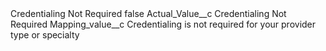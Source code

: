 <?xml version="1.0" encoding="UTF-8"?>
<CustomMetadata xmlns="http://soap.sforce.com/2006/04/metadata" xmlns:xsi="http://www.w3.org/2001/XMLSchema-instance" xmlns:xsd="http://www.w3.org/2001/XMLSchema">
    <label>Credentialing Not Required</label>
    <protected>false</protected>
    <values>
        <field>Actual_Value__c</field>
        <value xsi:type="xsd:string">Credentialing Not Required</value>
    </values>
    <values>
        <field>Mapping_value__c</field>
        <value xsi:type="xsd:string">Credentialing is not required for your provider type or specialty</value>
    </values>
</CustomMetadata>
